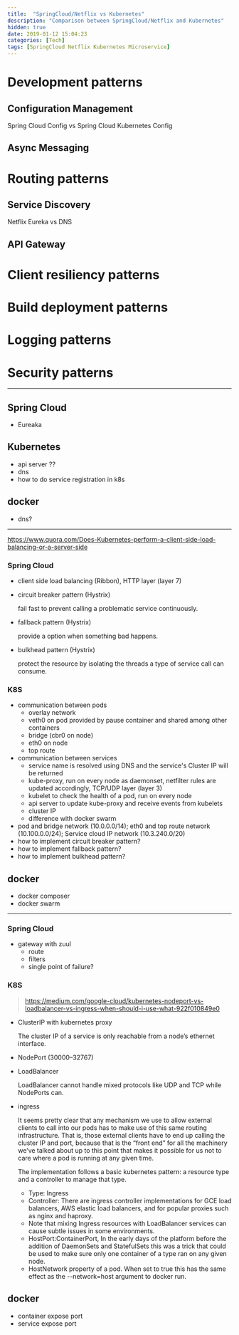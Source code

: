 ```yaml
---
title:  "SpringCloud/Netflix vs Kubernetes"
description: "Comparison between SpringCloud/Netflix and Kubernetes"
hidden: true
date: 2019-01-12 15:04:23
categories: [Tech]
tags: [SpringCloud Netflix Kubernetes Microservice]
---
```


# Development patterns

## Configuration Management

Spring Cloud Config vs Spring Cloud Kubernetes Config

## Async Messaging

# Routing patterns

## Service Discovery

Netflix Eureka vs DNS

## API Gateway


# Client resiliency patterns

# Build deployment patterns

# Logging patterns

# Security patterns

----

## Spring Cloud

- Eureaka

## Kubernetes

- api server ??
- dns
- how to do service registration in k8s

## docker

- dns?

----

https://www.quora.com/Does-Kubernetes-perform-a-client-side-load-balancing-or-a-server-side


### Spring Cloud

- client side load balancing (Ribbon), HTTP layer (layer 7)
- circuit breaker pattern (Hystrix)

  fail fast to prevent calling a problematic service continuously.

- fallback pattern (Hystrix)

  provide a option when something bad happens.

- bulkhead pattern (Hystrix)

  protect the resource by isolating the threads a type of service call can consume.

### K8S

- communication between pods
  - overlay network
  - veth0 on pod provided by pause container and shared among other containers
  - bridge (cbr0 on node)
  - eth0 on node
  - top route
- communication between services
  - service name is resolved using DNS and the service's Cluster IP will be returned
  - kube-proxy, run on every node as daemonset, netfilter rules are updated accordingly, TCP/UDP layer (layer 3)
  - kubelet to check the health of a pod, run on every node
  - api server to update kube-proxy and receive events from kubelets
  - cluster IP
  - difference with docker swarm
- pod and bridge network (10.0.0.0/14); eth0 and top route network (10.100.0.0/24); Service cloud IP network (10.3.240.0/20)  
- how to implement circuit breaker pattern?
- how to implement fallback pattern?
- how to implement bulkhead pattern?

## docker

- docker composer
- docker swarm

----


### Spring Cloud

- gateway with zuul
  - route
  - filters
  - single point of failure?

### K8S

> https://medium.com/google-cloud/kubernetes-nodeport-vs-loadbalancer-vs-ingress-when-should-i-use-what-922f010849e0

- ClusterIP with kubernetes proxy

   The cluster IP of a service is only reachable from a node’s ethernet interface.

- NodePort (30000–32767)
- LoadBalancer

  LoadBalancer cannot handle mixed protocols like UDP and TCP while NodePorts can.

- ingress

  It seems pretty clear that any mechanism we use to allow external clients to call into our pods has to make use of this same routing infrastructure. That is, those external clients have to end up calling the cluster IP and port, because that is the “front end” for all the machinery we’ve talked about up to this point that makes it possible for us not to care where a pod is running at any given time.

  The implementation follows a basic kubernetes pattern: a resource type and a controller to manage that type.

  - Type: Ingress
  - Controller: There are ingress controller implementations for GCE load balancers, AWS elastic load balancers, and for popular proxies such as nginx and haproxy.
  - Note that mixing Ingress resources with LoadBalancer services can cause subtle issues in some environments.
  - HostPort:ContainerPort,  In the early days of the platform before the addition of DaemonSets and StatefulSets this was a trick that could be used to make sure only one container of a type ran on any given node.
  - HostNetwork property of a pod. When set to true this has the same effect as the --network=host argument to docker run.  

## docker

- container expose port
- service expose port
